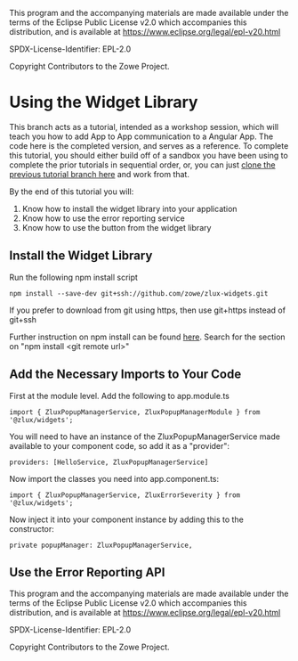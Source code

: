 This program and the accompanying materials are
made available under the terms of the Eclipse Public License v2.0 which accompanies
this distribution, and is available at https://www.eclipse.org/legal/epl-v20.html

SPDX-License-Identifier: EPL-2.0

Copyright Contributors to the Zowe Project.
# Using the Widget Library

This branch acts as a tutorial, intended as a workshop session, which will teach you how to add App to App communication to a Angular App. 
The code here is the completed version, and serves as a reference. To complete this tutorial, you should either build off of a sandbox you have been using to complete the prior tutorials in sequential order, or, you can just [clone the previous tutorial branch here](https://github.com/zowe/sample-app/tree/lab/step-3-app2app-complete) and work from that.

By the end of this tutorial you will:
1. Know how to install the widget library into your application
1. Know how to use the error reporting service
1. Know how to use the button from the widget library

## Install the Widget Library
Run the following npm install script
```
npm install --save-dev git+ssh://github.com/zowe/zlux-widgets.git
```
If you prefer to download from git using https, then use git+https instead of git+ssh

Further instruction on npm install can be found [here](https://docs.npmjs.com/cli/install). Search for the section on "npm install &lt;git remote url&gt;"
## Add the Necessary Imports to Your Code
First at the module level. Add the following to app.module.ts
```
import { ZluxPopupManagerService, ZluxPopupManagerModule } from '@zlux/widgets';
```
You will need to have an instance of the ZluxPopupManagerService made available to your component code, so add it as a "provider":
```
providers: [HelloService, ZluxPopupManagerService]
```
Now import the classes you need into app.component.ts:
```
import { ZluxPopupManagerService, ZluxErrorSeverity } from '@zlux/widgets';
```
Now inject it into your component instance by adding this to the constructor:
```
private popupManager: ZluxPopupManagerService,
```


## Use the Error Reporting API


This program and the accompanying materials are
made available under the terms of the Eclipse Public License v2.0 which accompanies
this distribution, and is available at https://www.eclipse.org/legal/epl-v20.html

SPDX-License-Identifier: EPL-2.0

Copyright Contributors to the Zowe Project.

